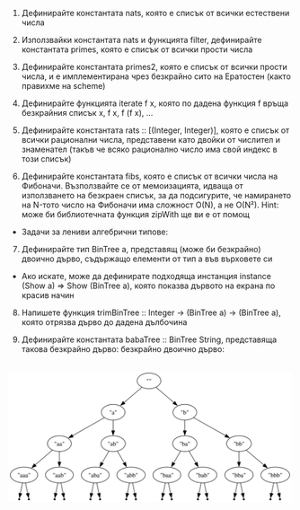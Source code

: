 1. Дефинирайте константата nats, която е списък от всички естествени числа

2. Използвайки константата nats и функцията filter, дефинирайте константата primes, която е списък от всички прости числа

3. Дефинирайте константата primes2, която е списък от всички прости числа, и е имплементирана чрез безкрайно сито на Ератостен (както правихме на scheme)

4. Дефинирайте функцията iterate f x, която по дадена функция f връща безкрайния списък x, f x, f (f x), ...

5. Дефинирайте константата rats :: [(Integer, Integer)], която е списък от всички рационални числа, представени като двойки от числител и знаменател (такъв че всяко     рационално число има свой индекс в този списък)

6. Дефинирайте константата fibs, която е списък от всички числа на Фибоначи. Възползвайте се от мемоизацията, идваща от използването на безкраен списък, за да подсигурите, че намирането на N-тото число на Фибоначи има сложност O(N), а не O(N²). Hint: може би библиотечната функция zipWith ще ви е от помощ

*  Задачи за лениви алгебрични типове:
7. Дефинирайте тип BinTree a, представящ (може би безкрайно) двоично дърво, съдържащо елементи от тип a във върховете си

*  Ако искате, може да дефинирате подходяща инстанция instance (Show a) => Show (BinTree a), която показва дървото на екрана по красив начин
8. Напишете функция trimBinTree :: Integer -> (BinTree a) -> (BinTree a), която отрязва дърво до дадена дълбочина

9. Дефинирайте константата babaTree :: BinTree String, представяща такова безкрайно дърво: безкрайно двоично дърво:
<br><br>
<div style="display: flex; flex-wrap: wrap; gap: 10px;">
    <img src="tree.svg" alt="Image 1" width="1000"/>
</div>
<br><br>
